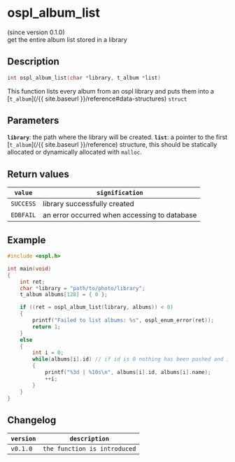 # ospl_album_list
(since version 0.1.0)  
get the entire album list stored in a library


## Description
```c
int ospl_album_list(char *library, t_album *list)
```
This function lists every album from an ospl library and puts them into a [``t_album``](/{{ site.baseurl }}/reference#data-structures) ``struct``

## Parameters
**`library`**: the path where the library will be created.
**`list`**: a pointer to the first [`t_album`](/{{ site.baseurl }}/reference) structure, this should be statically allocated or dynamically allocated with ``malloc``. 

## Return values

| ``value``   | ``signification``                            |
| ----------- | -------------------------------------------- |
| ``SUCCESS`` | library successfully created                 |
| ``EDBFAIL`` | an error occurred when accessing to database |

## Example
```c
#include <ospl.h>

int main(void)
{
	int ret;
	char *library = "path/to/photo/library";
	t_album albums[128] = { 0 };

	if ((ret = ospl_album_list(library, albums)) < 0)
	{
		printf("Failed to list albums: %s", ospl_enum_error(ret));
		return 1;
	}
	else
	{
		int i = 0;
		while(albums[i].id) // if id is 0 nothing has been pushed and it means end of the list. Only works if the list has been initialized with zeroes.
		{
			printf("%3d | %10s\n", albums[i].id, albums[i].name);
			++i;
		}
	}
}
```

## Changelog

|``version`` | ``description``                     |
|------------|-------------------------------------|
|``v0.1.0``  | ``the function is introduced``      |

